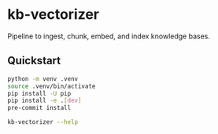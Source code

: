 # kb-vectorizer

Pipeline to ingest, chunk, embed, and index knowledge bases.

## Quickstart

```bash
python -m venv .venv
source .venv/bin/activate
pip install -U pip
pip install -e .[dev]
pre-commit install

kb-vectorizer --help
